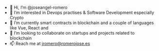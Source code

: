 - 👋 Hi, I’m @joseangel-romero
- 👀 I’m interested in Devops practises & Software Development especially Crypto
- 🌱 I’m currently smart contracts in blockchain and a couple of languages like Vue, React and 
- 💞️ I’m looking to collaborate on startups and projects related to blockchain
- 📫 Reach me at jromero@romerojose.es


